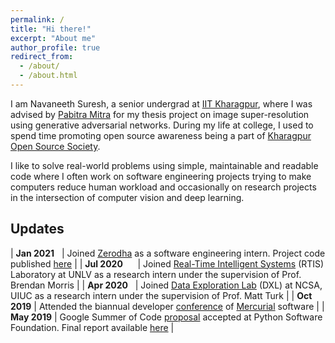 ```yaml
---
permalink: /
title: "Hi there!"
excerpt: "About me"
author_profile: true
redirect_from: 
  - /about/
  - /about.html
---
```


I am Navaneeth Suresh, a senior undergrad at [IIT Kharagpur](http://iitkgp.ac.in/), where I was advised by [Pabitra Mitra](http://cse.iitkgp.ac.in/~pabitra/) for my thesis project on image super-resolution using generative adversarial networks. During my life at college, I used to spend time promoting open source awareness being a part of [Kharagpur Open Source Society](https://kossiitkgp.org/).

I like to solve real-world problems using simple, maintainable and readable code where I often work on software engineering projects trying to make computers reduce human workload and occasionally on research projects in the intersection of computer vision and deep learning.

Updates
-------

| **Jan 2021** &nbsp;                   | Joined [Zerodha](https://zerodha.com/) as a software engineering intern. Project code published [here](https://github.com/themousepotato/unscrapulous) |
| **Jul 2020** &nbsp;&nbsp;&nbsp;&nbsp; | Joined [Real-Time Intelligent Systems](http://rtis.oit.unlv.edu/) (RTIS) Laboratory at UNLV as a research intern under the supervision of Prof. Brendan Morris |
| **Apr 2020**	&nbsp;                  | Joined [Data Exploration Lab](http://dxl.ncsa.illinois.edu/) (DXL) at NCSA, UIUC as a research intern under the supervision of Prof. Matt Turk |
| **Oct 2019**	                        | Attended the biannual developer [conference](https://www.mercurial-scm.org/wiki/5.2sprint) of [Mercurial](https://www.mercurial-scm.org/) software |
| **May 2019**		                | Google Summer of Code [proposal](https://summerofcode.withgoogle.com/archive/2019/projects/6568086956670976/) accepted at Python Software Foundation. Final report available [here](https://medium.com/@themousepotato/google-summer-of-code-2019-report-mercurial-55325a9bf2cb) |
